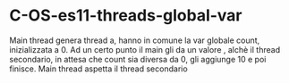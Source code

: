 # C-OS-es11-threads-global-var
Main thread genera thread a, hanno in comune la var globale count, inizializzata a 0. Ad un certo punto il main gli da un valore , alchè il thread secondario, in attesa che count sia diversa da 0, gli aggiunge 10 e poi finisce. Main thread aspetta il thread secondario

